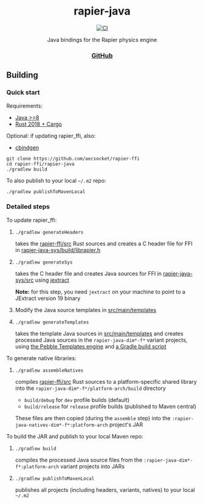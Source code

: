 <div align="center">

# rapier-java
[![CI](https://img.shields.io/github/actions/workflow/status/aecsocket/rapier-java/build-java.yml)](https://github.com/aecsocket/rapier-java/actions/workflows/build-java.yml)

Java bindings for the Rapier physics engine

### [GitHub](https://github.com/aecsocket/rapier-ffi/tree/main/rapier-java)

</div>

## Building

### Quick start

Requirements:
- [Java >=8](https://adoptium.net/temurin/releases/)
- [Rust 2018 + Cargo](https://rustup.rs/)

Optional: if updating rapier_ffi, also:
- [cbindgen](https://github.com/mozilla/cbindgen)

```shell
git clone https://github.com/aecsocket/rapier-ffi
cd rapier-ffi/rapier-java
./gradlew build
```

To also publish to your local `~/.m2` repo:
```shell
./gradlew publishToMavenLocal
```

### Detailed steps

To update rapier_ffi:
1. `./gradlew generateHeaders`

    takes the [rapier-ffi/src](../rapier-ffi/src/) Rust sources and creates a C header file for FFI in
    [rapier-java-sys/build/librapier.h](rapier-java-sys/build/librapier.h)

2. `./gradlew generateSys`

    takes the C header file and creates Java sources for FFI in [rapier-java-sys/src](rapier-java-sys/src/) using
    [jextract](https://github.com/openjdk/jextract)

    **Note:** for this step, you need `jextract` on your machine to point to a JExtract version 19 binary

3. Modify the Java source templates in [src/main/templates](src/main/templates/)

4. `./gradlew generateTemplates`

    takes the template Java sources in [src/main/templates](src/main/templates/) and creates processed Java sources
    in the `rapier-java-dim*-f*` variant projects, using [the Pebble Templates engine](https://pebbletemplates.io/)
    and [a Gradle build script](build-logic/src/main/kotlin/templating/)

To generate native libraries:
1. `./gradlew assembleNatives`

    compiles [rapier-ffi/src](../rapier-ffi/src/) Rust sources to a platform-specific shared library into
    the `rapier-java-dim*-f*/platform-arch/build` directory
    - `build/debug` for `dev` profile builds (default)
    - `build/release` for `release` profile builds (published to Maven central)

    These files are then copied (during the `assemble` step) into the `:rapier-java-natives-dim*-f*:platform-arch` project's JAR

To build the JAR and publish to your local Maven repo:
1. `./gradlew build`
    
    compiles the processed Java source files from the `:rapier-java-dim*-f*:platform-arch` variant projects into JARs

2. `./gradlew publishToMavenLocal`

    publishes all projects (including headers, variants, natives) to your local `~/.m2`
